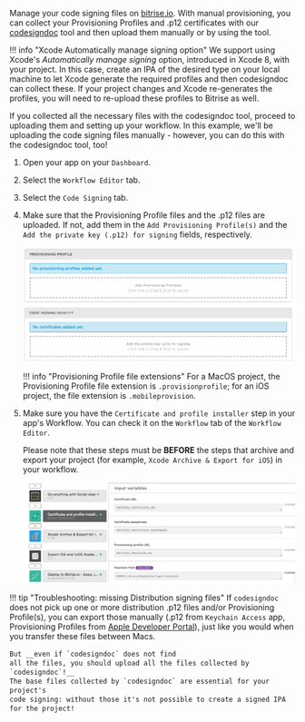 Manage your code signing files on [bitrise.io](https://www.bitrise.io). With manual provisioning, you can collect your Provisioning Profiles and .p12 certificates with our [codesigndoc](https://github.com/bitrise-tools/codesigndoc) tool and then upload them manually or by using the tool.

!!! info "Xcode Automatically manage signing option"
    We support using Xcode's
    _Automatically manage signing_ option, introduced in Xcode 8, with your project. In this case, create an IPA of the desired type on your local machine to let Xcode generate the required profiles and then codesigndoc can collect these. If your project changes and Xcode re-generates the profiles, you will need to re-upload these profiles to Bitrise as well.

If you collected all the necessary files with the codesigndoc tool, proceed to uploading them and setting up your workflow. In this example, we'll be uploading the code signing files manually - however, you can do this with the codesigndoc tool, too!

1. Open your app on your `Dashboard`.

1. Select the `Workflow Editor` tab.

1. Select the `Code Signing` tab.

1. Make sure that the Provisioning Profile files and the .p12 files are uploaded. If not, add them in the `Add Provisioning Profile(s)` and the `Add the private key (.p12) for signing` fields, respectively.

    ![Uploading certificates and Provisioning Profiles](/img/code-signing/ios-code-signing/provisioning-and-certificate-upload.png)

    !!! info "Provisioning Profile file extensions"
        For a MacOS project, the Provisioning Profile file extension is `.provisionprofile`; for an iOS project, the file extension is `.mobileprovision`.

1. Make sure you have the `Certificate and profile installer` step in your app's Workflow. You can check it on the `Workflow` tab of the `Workflow Editor`.

    Please note that these steps must be __BEFORE__ the steps that archive and export your project (for example, `Xcode Archive & Export for iOS`) in your workflow.

    ![Certificate and profile installer step in your workflow](/img/code-signing/ios-code-signing/workflow-with-cert-prof-inst.png)

!!! tip "Troubleshooting: missing Distribution signing files"
    If `codesigndoc` does not pick up one or more distribution .p12 files and/or Provisioning Profile(s),
    you can export those manually (.p12 from `Keychain Access` app, Provisioning Profiles from
    [Apple Developer Portal](https://developer.apple.com/)), just like you would when you
    transfer these files between Macs.

    But __even if `codesigndoc` does not find
    all the files, you should upload all the files collected by `codesigndoc`!__
    The base files collected by `codesigndoc` are essential for your project's
    code signing: without those it's not possible to create a signed IPA
    for the project!
